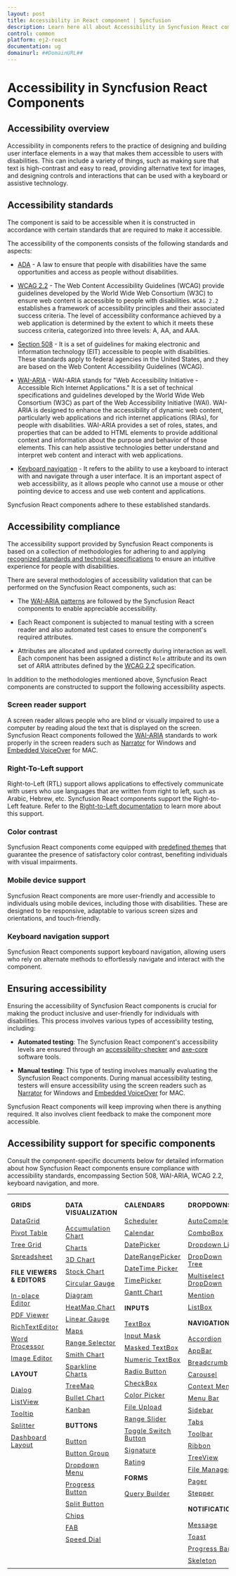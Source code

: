 ```yaml
---
layout: post
title: Accessibility in React component | Syncfusion
description: Learn here all about Accessibility in Syncfusion React component of Syncfusion Essential JS 2 and more.
control: common
platform: ej2-react
documentation: ug
domainurl: ##DomainURL##
---
```


# Accessibility in Syncfusion React Components

## Accessibility overview

Accessibility in components refers to the practice of designing and building user interface elements in a way that makes them accessible to users with disabilities. This can include a variety of things, such as making sure that text is high-contrast and easy to read, providing alternative text for images, and designing controls and interactions that can be used with a keyboard or assistive technology.

## Accessibility standards

The component is said to be accessible when it is constructed in accordance with certain standards that are required to make it accessible.

The accessibility of the components consists of the following standards and aspects:

* [ADA](https://www.ada.gov/) - A law to ensure that people with disabilities have the same opportunities and access as people without disabilities.

* [WCAG 2.2](https://www.w3.org/WAI/standards-guidelines/wcag/) - The Web Content Accessibility Guidelines (WCAG) provide guidelines developed by the World Wide Web Consortium (W3C) to ensure web content is accessible to people with disabilities. `WCAG 2.2` establishes a framework of accessibility principles and their associated success criteria. The level of accessibility conformance achieved by a web application is determined by the extent to which it meets these success criteria, categorized into three levels: A, AA, and AAA.

* [Section 508](https://www.section508.gov/) - It is a set of guidelines for making electronic and information technology (EIT) accessible to people with disabilities. These standards apply to federal agencies in the United States, and they are based on the Web Content Accessibility Guidelines (WCAG).

* [WAI-ARIA](https://www.w3.org/WAI/ARIA/) - WAI-ARIA stands for "Web Accessibility Initiative - Accessible Rich Internet Applications." It is a set of technical specifications and guidelines developed by the World Wide Web Consortium (W3C) as part of the Web Accessibility Initiative (WAI). WAI-ARIA is designed to enhance the accessibility of dynamic web content, particularly web applications and rich internet applications (RIAs), for people with disabilities. WAI-ARIA provides a set of roles, states, and properties that can be added to HTML elements to provide additional context and information about the purpose and behavior of those elements. This can help assistive technologies better understand and interpret web content and interact with web applications.

* [Keyboard navigation](https://www.w3.org/TR/WCAG22/#keyboard-accessible) - It refers to the ability to use a keyboard to interact with and navigate through a user interface. It is an important aspect of web accessibility, as it allows people who cannot use a mouse or other pointing device to access and use web content and applications.

Syncfusion React components adhere to these established standards.

## Accessibility compliance

The accessibility support provided by Syncfusion React components is based on a collection of methodologies for adhering to and applying [recognized standards and technical specifications](#accessibility-standards) to ensure an intuitive experience for people with disabilities.

There are several methodologies of accessibility validation that can be performed on the Syncfusion React components, such as:

* The [WAI-ARIA patterns](https://www.w3.org/WAI/ARIA/apg/patterns/) are followed by the Syncfusion React components to enable appreciable accessibility.

* Each React component is subjected to manual testing with a screen reader and also automated test cases to ensure the component's required attributes.

* Attributes are allocated and updated correctly during interaction as well. Each component has been assigned a distinct `Role` attribute and its own set of ARIA attributes defined by the [WCAG 2.2](https://www.w3.org/TR/WCAG22/) specification.

In addition to the methodologies mentioned above, Syncfusion React components are constructed to support the following accessibility aspects.

### Screen reader support

A screen reader allows people who are blind or visually impaired to use a computer by reading aloud the text that is displayed on the screen. Syncfusion React components followed the [WAI-ARIA](https://www.w3.org/WAI/ARIA/) standards to work properly in the screen readers such as [Narrator](https://support.microsoft.com/en-us/windows/complete-guide-to-narrator-e4397a0d-ef4f-b386-d8ae-c172f109bdb1) for Windows and [Embedded VoiceOver](https://support.apple.com/en-in/guide/voiceover/vo2706/mac) for MAC.

### Right-To-Left support

Right-to-Left (RTL) support allows applications to effectively communicate with users who use languages that are written from right to left, such as Arabic, Hebrew, etc. Syncfusion React components support the Right-to-Left feature. Refer to the [Right-to-Left documentation](https://ej2.syncfusion.com/react/documentation/common/right-to-left) to learn more about this support.

### Color contrast

Syncfusion React components come equipped with [predefined themes](https://ej2.syncfusion.com/react/documentation/appearance/theme) that guarantee the presence of satisfactory color contrast, benefiting individuals with visual impairments.

### Mobile device support

Syncfusion React components are more user-friendly and accessible to individuals using mobile devices, including those with disabilities. These are designed to be responsive, adaptable to various screen sizes and orientations, and touch-friendly.

### Keyboard navigation support

Syncfusion React components support keyboard navigation, allowing users who rely on alternate methods to effortlessly navigate and interact with the component.

## Ensuring accessibility

Ensuring the accessibility of Syncfusion React components is crucial for making the product inclusive and user-friendly for individuals with disabilities. This process involves various types of accessibility testing, including:

* **Automated testing**: The Syncfusion React component's accessibility levels are ensured through an [accessibility-checker](https://www.npmjs.com/package/accessibility-checker) and [axe-core](https://www.npmjs.com/package/axe-core) software tools.

* **Manual testing**: This type of testing involves manually evaluating the Syncfusion React components. During manual accessibility testing, testers will ensure accessibility using the screen readers such as [Narrator](https://support.microsoft.com/en-us/windows/complete-guide-to-narrator-e4397a0d-ef4f-b386-d8ae-c172f109bdb1) for Windows and [Embedded VoiceOver](https://support.apple.com/en-in/guide/voiceover/vo2706/mac) for MAC.

Syncfusion React components will keep improving when there is anything required. It also involves client feedback to make the component more accessible.

## Accessibility support for specific components

Consult the component-specific documents below for detailed information about how Syncfusion React components ensure compliance with accessibility standards, encompassing Section 508, WAI-ARIA, WCAG 2.2, keyboard navigation, and more.

<style>
# table
{
border:0 !important;
line-height: 2!important;
}

tr
{
border:0 !important;
}

td
{
border:0 !important;
vertical-align: top;
}

.controlanchorlink
{
text-decoration: none !important;
font-size: 14px !important;
text-align: left !important;
padding: 5px 0px;
letter-spacing: 1px;
}
.controlcategory
{
font-size: 14px !important;
text-align: left !important;
font-weight: bold !important;
letter-spacing: 0.7px;
}
}
</style>

<table id="table" style="border: 0px;">
<tbody>
<colgroup>
<col style="width: 25%">
<col style="width: 25%">
<col style="width: 25%">
<col style="width: 25%">
</colgroup>
</tbody>
<tr>
    <td>
        <div><p class="controlcategory">GRIDS</p></div>
        <div class="controlanchorlink"><a target="_self" href="https://ej2.syncfusion.com/react/documentation/grid/accessibility">DataGrid</a></div>
        <div class="controlanchorlink"><a target="_self" href="https://ej2.syncfusion.com/react/documentation/pivotview/accessibility">Pivot Table</a></div>
        <div class="controlanchorlink"><a target="_self" href="https://ej2.syncfusion.com/react/documentation/treegrid/accessibility">Tree Grid</a></div>
         <div class="controlanchorlink"><a target="_self" href="https://ej2.syncfusion.com/react/documentation/spreadsheet/accessibility">Spreadsheet</a></div>
        <div><p class="controlcategory">FILE VIEWERS & EDITORS</p></div>
        <div class="controlanchorlink"><a target="_self" href="https://ej2.syncfusion.com/react/documentation/inplace-editor/accessibility">In-place Editor</a></div>
        <div class="controlanchorlink"><a target="_self" href="https://ej2.syncfusion.com/react/documentation/pdfviewer/accessibility">PDF Viewer</a></div>
        <div class="controlanchorlink"><a target="_self" href="https://ej2.syncfusion.com/react/documentation/rich-text-editor/accessibility">RichTextEditor</a></div>
        <div class="controlanchorlink"><a target="_self" href="https://ej2.syncfusion.com/react/documentation/document-editor/accessibility">Word Processor</a></div>
        <div class="controlanchorlink"><a target="_self" href="https://ej2.syncfusion.com/react/documentation/image-editor/accessibility">Image Editor</a></div>
        <div><p class="controlcategory">LAYOUT</p></div>
        <div class="controlanchorlink"><a target="_self" href="https://ej2.syncfusion.com/react/documentation/dialog/accessibility">Dialog</a></div>
        <div class="controlanchorlink"><a target="_self" href="https://ej2.syncfusion.com/react/documentation/listview/accessibility">ListView</a></div>
        <div class="controlanchorlink"><a target="_self" href="https://ej2.syncfusion.com/react/documentation/tooltip/accessibility">Tooltip</a></div>
        <div class="controlanchorlink"><a target="_self" href="https://ej2.syncfusion.com/react/documentation/splitter/accessibility">Splitter</a></div>
        <div class="controlanchorlink"><a target="_self" href="https://ej2.syncfusion.com/react/documentation/dashboard-layout/accessibility">Dashboard Layout</a></div>
    </td>
    <td>
        <div><p class="controlcategory">DATA VISUALIZATION</p></div>
        <div class="controlanchorlink"><a target="_self" href="https://ej2.syncfusion.com/react/documentation/accumulation-chart/accessibility">Accumulation Chart</a></div>
        <div class="controlanchorlink"><a target="_self" href="https://ej2.syncfusion.com/react/documentation/chart/accessibility">Charts</a></div>
        <div class="controlanchorlink"><a target="_self" href="https://ej2.syncfusion.com/react/documentation/3d-chart/accessibility">3D Chart</a></div>
        <div class="controlanchorlink"><a target="_self" href="https://ej2.syncfusion.com/react/documentation/stock-chart/accessibility">Stock Chart</a></div>
        <div class="controlanchorlink"><a target="_self" href="https://ej2.syncfusion.com/react/documentation/circular-gauge/accessibility">Circular Gauge</a></div>
        <div class="controlanchorlink"><a target="_self" href="https://ej2.syncfusion.com/react/documentation/diagram/accessibility">Diagram</a></div>
        <div class="controlanchorlink"><a target="_self" href="https://ej2.syncfusion.com/react/documentation/heatmap-chart/accessibility">HeatMap Chart</a></div>
        <div class="controlanchorlink"><a target="_self" href="https://ej2.syncfusion.com/react/documentation/linear-gauge/accessibility">Linear Gauge</a></div>
        <div class="controlanchorlink"><a target="_self" href="https://ej2.syncfusion.com/react/documentation/maps/accessibility">Maps</a></div>
        <div class="controlanchorlink"><a target="_self" href="https://ej2.syncfusion.com/react/documentation/range-navigator/accessibility">Range Selector</a></div>
        <div class="controlanchorlink"><a target="_self" href="https://ej2.syncfusion.com/react/documentation/smithchart/accessibility">Smith Chart</a></div>
        <div class="controlanchorlink"><a target="_self" href="https://ej2.syncfusion.com/react/documentation/sparkline/accessibility">Sparkline Charts</a></div>
        <div class="controlanchorlink"><a target="_self" href="https://ej2.syncfusion.com/react/documentation/treemap/accessibility">TreeMap</a></div>
        <div class="controlanchorlink"><a target="_self" href="https://ej2.syncfusion.com/react/documentation/bullet-chart/accessibility">Bullet Chart</a></div>
        <div class="controlanchorlink"><a target="_self" href="https://ej2.syncfusion.com/react/documentation/kanban/accessibility">Kanban</a></div>
        <div><p class="controlcategory">BUTTONS</p></div>
        <div class="controlanchorlink"><a target="_self" href="https://ej2.syncfusion.com/react/documentation/button/accessibility">Button</a></div>
        <div class="controlanchorlink"><a target="_self" href="https://ej2.syncfusion.com/react/documentation/button-group/accessibility">Button Group</a></div>
        <div class="controlanchorlink"><a target="_self" href="https://ej2.syncfusion.com/react/documentation/drop-down-button/accessibility">Dropdown Menu</a></div>
        <div class="controlanchorlink"><a target="_self" href="https://ej2.syncfusion.com/react/documentation/progress-button/accessibility">Progress Button</a></div>
        <div class="controlanchorlink"><a target="_self" href="https://ej2.syncfusion.com/react/documentation/split-button/accessibility">Split Button</a></div>
        <div class="controlanchorlink"><a target="_self" href="https://ej2.syncfusion.com/react/documentation/chips/accessibility">Chips</a></div>
        <div class="controlanchorlink"><a target="_self" href="https://ej2.syncfusion.com/react/documentation/floating-action-button/accessibility">FAB</a></div>
        <div class="controlanchorlink"><a target="_self" href="https://ej2.syncfusion.com/react/documentation/speed-dial/accessibility">Speed Dial</a></div>
    </td>
    <td>
        <div><p class="controlcategory">CALENDARS</p></div>
        <div class="controlanchorlink"><a target="_self" href="https://ej2.syncfusion.com/react/documentation/schedule/accessibility">Scheduler</a></div>
        <div class="controlanchorlink"><a target="_self" href="https://ej2.syncfusion.com/react/documentation/calendar/accessibility">Calendar</a></div>
        <div class="controlanchorlink"><a target="_self" href="https://ej2.syncfusion.com/react/documentation/datepicker/accessibility">DatePicker</a></div>
        <div class="controlanchorlink"><a target="_self" href="https://ej2.syncfusion.com/react/documentation/daterangepicker/accessibility">DateRangePicker</a></div>
        <div class="controlanchorlink"><a target="_self" href="https://ej2.syncfusion.com/react/documentation/datetimepicker/accessibility">DateTime Picker</a></div>
        <div class="controlanchorlink"><a target="_self" href="https://ej2.syncfusion.com/react/documentation/timepicker/accessibility">TimePicker</a></div>
        <div class="controlanchorlink"><a target="_self" href="https://ej2.syncfusion.com/react/documentation/gantt/accessibility">Gantt Chart</a></div>
        <div><p class="controlcategory">INPUTS</p></div>
        <div class="controlanchorlink"><a target="_self" href="https://ej2.syncfusion.com/react/documentation/textbox/accessibility">TextBox</a></div>
        <div class="controlanchorlink"><a target="_self" href="https://ej2.syncfusion.com/react/documentation/maskedtextbox/accessibility">Input Mask</a></div>
        <div class="controlanchorlink"><a target="_self" href="https://ej2.syncfusion.com/react/documentation/maskedtextbox/accessibility">Masked TextBox</a></div>
        <div class="controlanchorlink"><a target="_self" href="https://ej2.syncfusion.com/react/documentation/numerictextbox/accessibility">Numeric TextBox</a></div>
        <div class="controlanchorlink"><a target="_self" href="https://ej2.syncfusion.com/react/documentation/radio-button/accessibility">Radio Button</a></div>
        <div class="controlanchorlink"><a target="_self" href="https://ej2.syncfusion.com/react/documentation/check-box/accessibility">CheckBox</a></div>
        <div class="controlanchorlink"><a target="_self" href="https://ej2.syncfusion.com/react/documentation/color-picker/accessibility">Color Picker</a></div>
        <div class="controlanchorlink"><a target="_self" href="https://ej2.syncfusion.com/react/documentation/uploader/accessibility">File Upload</a></div>
        <div class="controlanchorlink"><a target="_self" href="https://ej2.syncfusion.com/react/documentation/range-slider/accessibility">Range Slider</a></div>
        <div class="controlanchorlink"><a target="_self" href="https://ej2.syncfusion.com/react/documentation/switch/accessibility">Toggle Switch Button</a></div>
        <div class="controlanchorlink"><a target="_self" href="https://ej2.syncfusion.com/react/documentation/signature/accessibility">Signature</a></div>
        <div class="controlanchorlink"><a target="_self" href="https://ej2.syncfusion.com/react/documentation/rating/accessibility">Rating</a></div>
        <div><p class="controlcategory">FORMS</p></div>
        <div class="controlanchorlink"><a target="_self" href="https://ej2.syncfusion.com/react/documentation/query-builder/accessibility">Query Builder</a></div>
    </td>
    <td>
        <div><p class="controlcategory">DROPDOWNS</p></div>
        <div class="controlanchorlink"><a target="_self" href="https://ej2.syncfusion.com/react/documentation/auto-complete/accessibility">AutoComplete</a></div>
        <div class="controlanchorlink"><a target="_self" href="https://ej2.syncfusion.com/react/documentation/combo-box/accessibility">ComboBox</a></div>
        <div class="controlanchorlink"><a target="_self" href="https://ej2.syncfusion.com/react/documentation/drop-down-list/accessibility">Dropdown List</a></div>
        <div class="controlanchorlink"><a target="_self" href="https://ej2.syncfusion.com/react/documentation/drop-down-tree/accessibility">DropDown Tree</a></div>
        <div class="controlanchorlink"><a target="_self" href="https://ej2.syncfusion.com/react/documentation/multi-select/accessibility">Multiselect DropDown</a></div>
        <div class="controlanchorlink"><a target="_self" href="https://ej2.syncfusion.com/react/documentation/mention/accessibility">Mention</a></div>
        <div class="controlanchorlink"><a target="_self" href="https://ej2.syncfusion.com/react/documentation/list-box/accessibility">ListBox</a></div>
        <div><p class="controlcategory">NAVIGATION</p></div>
        <div class="controlanchorlink"><a target="_self" href="https://ej2.syncfusion.com/react/documentation/accordion/accessibility">Accordion</a></div>
        <div class="controlanchorlink"><a target="_self" href="https://ej2.syncfusion.com/react/documentation/appbar/accessibility">AppBar</a></div>
        <div class="controlanchorlink"><a target="_self" href="https://ej2.syncfusion.com/react/documentation/breadcrumb/accessibility">Breadcrumb</a></div>
        <div class="controlanchorlink"><a target="_self" href="https://ej2.syncfusion.com/react/documentation/carousel/accessibility">Carousel</a></div>
        <div class="controlanchorlink"><a target="_self" href="https://ej2.syncfusion.com/react/documentation/context-menu/accessibility">Context Menu</a></div>
        <div class="controlanchorlink"><a target="_self" href="https://ej2.syncfusion.com/react/documentation/menu/accessibility">Menu Bar</a></div>
        <div class="controlanchorlink"><a target="_self" href="https://ej2.syncfusion.com/react/documentation/sidebar/accessibility">Sidebar</a></div>
        <div class="controlanchorlink"><a target="_self" href="https://ej2.syncfusion.com/react/documentation/tab/accessibility">Tabs</a></div>
        <div class="controlanchorlink"><a target="_self" href="https://ej2.syncfusion.com/react/documentation/toolbar/accessibility">Toolbar</a></div>
        <div class="controlanchorlink"><a target="_self" href="https://ej2.syncfusion.com/react/documentation/ribbon/accessibility">Ribbon</a></div>
        <div class="controlanchorlink"><a target="_self" href="https://ej2.syncfusion.com/react/documentation/treeview/accessibility">TreeView</a></div>
        <div class="controlanchorlink"><a target="_self" href="https://ej2.syncfusion.com/react/documentation/file-manager/accessibility">File Manager</a></div>
        <div class="controlanchorlink"><a target="_self" href="https://ej2.syncfusion.com/react/documentation/pager/accessibility">Pager</a></div>
        <div class="controlanchorlink"><a target="_self" href="https://ej2.syncfusion.com/react/documentation/stepper/accessibility">Stepper</a></div>
        <div><p class="controlcategory">NOTIFICATION</p></div>
        <div class="controlanchorlink"><a target="_self" href="https://ej2.syncfusion.com/react/documentation/message/accessibility">Message</a></div>
        <div class="controlanchorlink"><a target="_self" href="https://ej2.syncfusion.com/react/documentation/toast/accessibility">Toast</a></div>
        <div class="controlanchorlink"><a target="_self" href="https://ej2.syncfusion.com/react/documentation/progress-bar/accessibility">Progress Bar</a></div>
        <div class="controlanchorlink"><a target="_self" href="https://ej2.syncfusion.com/react/documentation/skeleton/accessibility">Skeleton</a></div>
    </td>
</tr>
</table>
